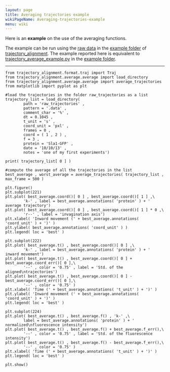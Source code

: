 ```yaml
---
layout: page
title: Averaging trajectories example
wikiPageName: Averaging-trajectories-example
menu: wiki
---
```


Here is an **example** on the use of the averaging functions.

The example can be run using the [raw data](https://github.com/apicco/trajectory_alignment/tree/master/example/raw_trajectories) in the [example folder](https://github.com/apicco/trajectory_alignment/tree/master/example) of [trajectory_alignment](https://github.com/apicco/trajectory_alignment). The example reported here is equivalent to [trajectory_average_example.py](https://github.com/apicco/trajectory_alignment/blob/master/example/trajectory_average_example.py) in the [example folder](https://github.com/apicco/trajectory_alignment/tree/master/example).

***
	from trajectory_alignment.format.traj import Traj
	from trajectory_alignment.average.average import load_directory
	from trajectory_alignment.average.average import average_trajectories
	from matplotlib import pyplot as plt
	
	#load the trajectories in the folder raw_trajectories as a list
	trajectory_list = load_directory(
			path = 'raw_trajectories' , 
			pattern = '.data' ,
			comment_char = '%' , 
			dt = 0.1045 , 
			t_unit = 's' , 
			coord_unit = 'pxl' , 
			frames = 0 , 
			coord = ( 1 , 2 ) , 
			f = 3 , 
			protein = 'Sla1-GFP' , 
			date = '10/10/13' , 
			notes = 'one of my first experiments')
	
	print( trajectory_list[ 0 ] )
	
	#compute the average of all the trajectories in the list
	best_average , worst_average = average_trajectories( trajectory_list , max_frame = 500 )
	
	plt.figure()
	plt.subplot(221)
	plt.plot( best_average.coord()[ 0 ] , best_average.coord()[ 1 ] ,\
			'k-' , label = best_average.annotations( 'protein' ) + ' average trajectory')
	plt.plot( best_average.coord()[ 0 ] , best_average.coord()[ 1 ] * 0 ,\
			'r--' , label = 'invagination axis')
	plt.xlabel( 'Inward movement (' + best_average.annotations( 'coord_unit' ) + ')' )
	plt.ylabel( best_average.annotations( 'coord_unit' ) )
	plt.legend( loc = 'best' )
	
	plt.subplot(222)
	plt.plot( best_average.t() , best_average.coord()[ 0 ] ,\
			'k-' , label = best_average.annotations( 'protein' ) + ' inward movement')
	plt.plot( best_average.t() , best_average.coord()[ 0 ] + best_average.coord_err()[ 0 ],\
			'--' , color = '0.75' , label = 'Std. of the aligned\ntrajectories')
	plt.plot( best_average.t() , best_average.coord()[ 0 ] - best_average.coord_err()[ 0 ],\
			'--' , color = '0.75' )
	plt.xlabel( 'Time (' + best_average.annotations( 't_unit' ) + ')' )
	plt.ylabel( 'Inward movement (' + best_average.annotations( 'coord_unit' ) + ')' )
	plt.legend( loc = 'best' )
	
	plt.subplot(224)
	plt.plot( best_average.t() , best_average.f() , 'k-' ,\
			label = best_average.annotations( 'protein' ) + ' normalized\nfluorescence intensity')
	plt.plot( best_average.t() , best_average.f() + best_average.f_err(),\
			'--' , color = '0.75' , label = 'Std. of the fluorescence intensity')
	plt.plot( best_average.t() , best_average.f() - best_average.f_err(),\
			'--' , color = '0.75' )
	plt.xlabel( 'Time (' + best_average.annotations( 't_unit' ) + ')' )
	plt.legend( loc = 'best' )
	
	plt.show()
	
